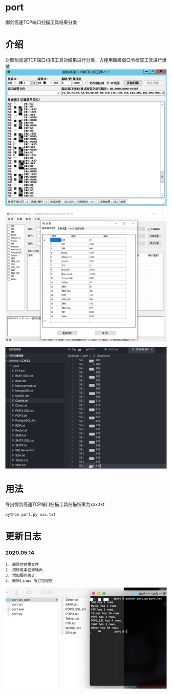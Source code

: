 # port
御剑高速TCP端口扫描工具结果分类
# 介绍
对御剑高速TCP端口扫描工具对结果进行分类，方便用超级弱口令检查工具进行爆破
![御剑高速TCP端口扫描结果](https://github.com/wk0ng/.image/blob/master/%E5%BE%A1%E5%89%91%E9%AB%98%E9%80%9FTCP%E7%AB%AF%E5%8F%A3%E6%89%AB%E6%8F%8F_res.png)

![超级弱口令检查工具](https://github.com/wk0ng/.image/blob/master/%E8%B6%85%E7%BA%A7%E5%BC%B1%E5%8F%A3%E4%BB%A4%E6%A3%80%E6%9F%A5%E5%B7%A5%E5%85%B7_config.png)

![结果](https://github.com/wk0ng/.image/blob/master/res.png)

# 用法
导出御剑高速TCP端口扫描工具扫描结果为xxx.txt
```
python port.py xxx.txt
```
# 更新日志

### 2020.05.14
```
1. 删除空结果文件
2. 清除每条记录输出
3. 增加服务统计
4. 删除Linux 版打包程序
```
![2020.05.14_update](https://github.com/wk0ng/.image/blob/master/update_2020_0514_09_28.png)
